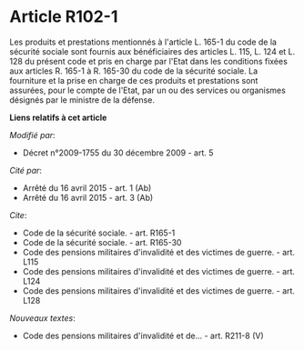 # Article R102-1

Les produits et prestations mentionnés à l'article L. 165-1 du code de la sécurité sociale sont fournis aux bénéficiaires des
articles L. 115, L. 124 et L. 128 du présent code et pris en charge par l'Etat dans les conditions fixées aux articles R.
165-1 à R. 165-30 du code de la sécurité sociale. La fourniture et la prise en charge de ces produits et prestations sont
assurées, pour le compte de l'Etat, par un ou des services ou organismes désignés par le ministre de la défense.

**Liens relatifs à cet article**

_Modifié par_:

  - Décret n°2009-1755 du 30 décembre 2009 - art. 5

_Cité par_:

  - Arrêté du 16 avril 2015 - art. 1 (Ab)
  - Arrêté du 16 avril 2015 - art. 3 (Ab)

_Cite_:

  - Code de la sécurité sociale. - art. R165-1
  - Code de la sécurité sociale. - art. R165-30
  - Code des pensions militaires d'invalidité et des victimes de guerre. - art. L115
  - Code des pensions militaires d'invalidité et des victimes de guerre. - art. L124
  - Code des pensions militaires d'invalidité et des victimes de guerre. - art. L128

_Nouveaux textes_:

  - Code des pensions militaires d'invalidité et de... - art. R211-8 (V)
